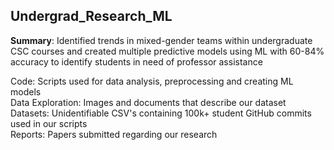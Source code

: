 ## Undergrad_Research_ML
**Summary**: Identified trends in mixed-gender teams within undergraduate CSC courses and created multiple predictive models using ML with 60-84% accuracy to identify students in need of professor assistance  

Code: Scripts used for data analysis, preprocessing and creating ML models  
Data Exploration: Images and documents that describe our dataset  
Datasets: Unidentifiable CSV's containing 100k+ student GitHub commits used in our scripts  
Reports: Papers submitted regarding our research
